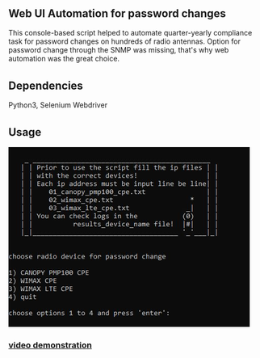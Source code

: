 ######  <h2> Web UI Automation for password changes
 
This console-based script helped to automate quarter-yearly compliance task for password changes on hundreds of radio antennas. Option for password change through the SNMP was missing, that's why web automation was the great choice.

######  <h2> Dependencies

Python3, Selenium Webdriver

######  <h2> Usage

<img src="files/radio.JPG">

<h3><a href="https://arturfatkul.github.io/webautomation-4radio-antennas/">video demonstration</a></h3>



